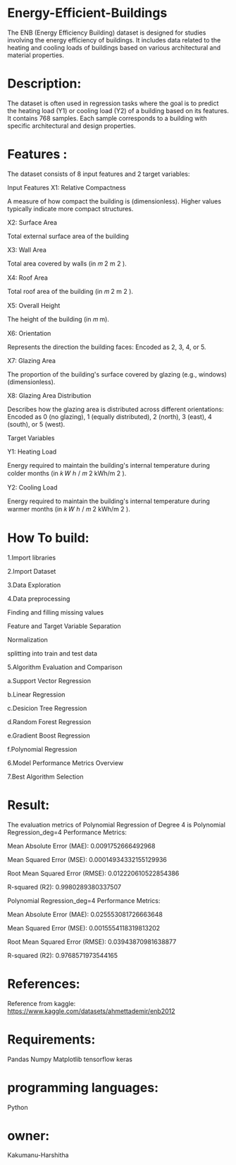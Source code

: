 # Energy-Efficient-Buildings

The ENB (Energy Efficiency Building) dataset is designed for studies involving the energy efficiency of buildings. It includes data related to the heating and cooling loads of buildings based on various architectural and material properties.

# Description:
The dataset is often used in regression tasks where the goal is to predict the heating load (Y1) or cooling load (Y2) of a building based on its features.
It contains 768 samples.
Each sample corresponds to a building with specific architectural and design properties.
# Features :
The dataset consists of 8 input features and 2 target variables:

Input Features
X1: Relative Compactness 

A measure of how compact the building is (dimensionless).
Higher values typically indicate more compact structures.

X2: Surface Area

Total external surface area of the building 

X3: Wall Area

Total area covered by walls (in 
𝑚
2
m 
2
 ).
 
X4: Roof Area

Total roof area of the building (in 
𝑚
2
m 
2
 ).
 
X5: Overall Height

The height of the building (in 
𝑚
m).

X6: Orientation

Represents the direction the building faces:
Encoded as 2, 3, 4, or 5.

X7: Glazing Area

The proportion of the building's surface covered by glazing (e.g., windows) (dimensionless).

X8: Glazing Area Distribution

Describes how the glazing area is distributed across different orientations:
Encoded as 0 (no glazing), 1 (equally distributed), 2 (north), 3 (east), 4 (south), or 5 (west).

Target Variables

Y1: Heating Load

Energy required to maintain the building's internal temperature during colder months (in 
𝑘
𝑊
ℎ
/
𝑚
2
kWh/m 
2
 ).
 
Y2: Cooling Load

Energy required to maintain the building's internal temperature during warmer months (in 
𝑘
𝑊
ℎ
/
𝑚
2
kWh/m 
2
 ).
# How To build:

1.Import libraries

2.Import Dataset

3.Data Exploration

4.Data preprocessing

Finding and filling missing values

Feature and Target Variable Separation

Normalization

splitting into train and test data

5.Algorithm Evaluation and Comparison

  a.Support Vector Regression

  b.Linear Regression

  c.Desicion Tree Regression

  d.Random Forest Regression

  e.Gradient Boost Regression

  f.Polynomial Regression 
  
6.Model Performance Metrics Overview

7.Best Algorithm Selection
  
 # Result:
 The evaluation metrics of Polynomial Regression of Degree 4 is Polynomial Regression_deg=4 Performance Metrics:

Mean Absolute Error (MAE): 0.0091752666492968

Mean Squared Error (MSE): 0.00014934332155129936

Root Mean Squared Error (RMSE): 0.012220610522854386

R-squared (R2): 0.9980289380337507

Polynomial Regression_deg=4 Performance Metrics:

Mean Absolute Error (MAE): 0.025553081726663648

Mean Squared Error (MSE): 0.0015554118319813202

Root Mean Squared Error (RMSE): 0.03943870981638877

R-squared (R2): 0.9768571973544165

# References:

Reference from kaggle: https://www.kaggle.com/datasets/ahmettademir/enb2012

# Requirements:
Pandas
Numpy
Matplotlib 
tensorflow 
keras

# programming languages:
Python

# owner:
Kakumanu-Harshitha
